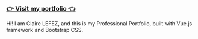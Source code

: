 ### [👉 Visit my portfolio 👈](https://clairelefezportfolio.onrender.com)
Hi! I am Claire LEFEZ, and this is my Professional Portfolio, built with Vue.js framework and Bootstrap CSS.



